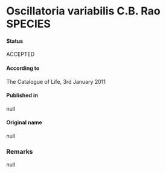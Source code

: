 # Oscillatoria variabilis C.B. Rao SPECIES

#### Status
ACCEPTED

#### According to
The Catalogue of Life, 3rd January 2011

#### Published in
null

#### Original name
null

### Remarks
null